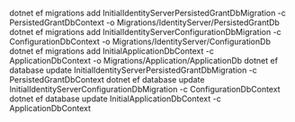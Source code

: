﻿dotnet ef migrations add InitialIdentityServerPersistedGrantDbMigration -c PersistedGrantDbContext -o Migrations/IdentityServer/PersistedGrantDb
dotnet ef migrations add InitialIdentityServerConfigurationDbMigration -c ConfigurationDbContext -o Migrations/IdentityServer/ConfigurationDb
dotnet ef migrations add InitialApplicationDbContext -c ApplicationDbContext -o Migrations/Application/ApplicationDb
dotnet ef database update InitialIdentityServerPersistedGrantDbMigration -c  PersistedGrantDbContext
dotnet ef database update InitialIdentityServerConfigurationDbMigration -c ConfigurationDbContext
dotnet ef database update InitialApplicationDbContext -c ApplicationDbContext